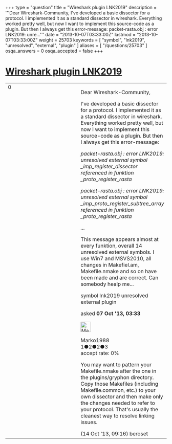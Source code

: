 +++
type = "question"
title = "Wireshark plugin LNK2019"
description = '''Dear Wireshark-Community,  I&#x27;ve developed a basic dissector for a protocol. I implemented it as a standard dissector in wireshark. Everything worked pretty well, but now I want to implement this source-code as a plugin. But then I always get this error-message: packet-rasta.obj : error LNK2019: unre...'''
date = "2013-10-07T03:33:00Z"
lastmod = "2013-10-07T03:33:00Z"
weight = 25703
keywords = [ "symbol", "lnk2019", "unresolved", "external", "plugin" ]
aliases = [ "/questions/25703" ]
osqa_answers = 0
osqa_accepted = false
+++

<div class="headNormal">

# [Wireshark plugin LNK2019](/questions/25703/wireshark-plugin-lnk2019)

</div>

<div id="main-body">

<div id="askform">

<table id="question-table" style="width:100%;"><colgroup><col style="width: 50%" /><col style="width: 50%" /></colgroup><tbody><tr class="odd"><td style="width: 30px; vertical-align: top"><div class="vote-buttons"><div id="post-25703-score" class="post-score" title="current number of votes">0</div><div id="favorite-count" class="favorite-count"></div></div></td><td><div id="item-right"><div class="question-body"><p>Dear Wireshark-Community,</p><p>I've developed a basic dissector for a protocol. I implemented it as a standard dissector in wireshark. Everything worked pretty well, but now I want to implement this source-code as a plugin. But then I always get this error-message:</p><p><em>packet-rasta.obj : error LNK2019: unresolved external symbol _imp_register_dissector referenced in funktion _proto_register_rasta</em></p><p><em>packet-rasta.obj : error LNK2019: unresolved external symbol _imp_proto_register_subtree_array referenced in funktion _proto_register_rasta</em></p><p><em>...</em></p><p>This message appears almost at every funktion, overall 14 unresolved external symbols. I use Win7 and MSVS2010, all changes in Makefiel.am, Makefile.nmake and so on have been made and are correct. Can somebody healp me...</p></div><div id="question-tags" class="tags-container tags">symbol lnk2019 unresolved external plugin</div><div id="question-controls" class="post-controls"></div><div class="post-update-info-container"><div class="post-update-info post-update-info-user"><p>asked <strong>07 Oct '13, 03:33</strong></p><img src="https://secure.gravatar.com/avatar/29dda1a3f1a92e1755318de9e31696c7?s=32&amp;d=identicon&amp;r=g" class="gravatar" width="32" height="32" alt="Marko1988&#39;s gravatar image" /><p>Marko1988<br />
<span class="score" title="1 reputation points">1</span><span title="2 badges"><span class="badge1">●</span><span class="badgecount">2</span></span><span title="2 badges"><span class="silver">●</span><span class="badgecount">2</span></span><span title="3 badges"><span class="bronze">●</span><span class="badgecount">3</span></span><br />
<span class="accept_rate" title="Rate of the user&#39;s accepted answers">accept rate:</span> <span title="Marko1988 has no accepted answers">0%</span></p></div></div><div id="comments-container-25703" class="comments-container"><span id="25970"></span><div id="comment-25970" class="comment"><div id="post-25970-score" class="comment-score"></div><div class="comment-text"><p>You may want to pattern your Makefile.nmake after the one in the plugins/gryphon directory. Copy those Makefiles (including Makefile.common, etc.) to your own dissector and then make only the changes needed to refer to your protocol. That's usually the cleanest way to resolve linking issues.</p></div><div id="comment-25970-info" class="comment-info"><span class="comment-age">(14 Oct '13, 09:16)</span> beroset</div></div></div><div id="comment-tools-25703" class="comment-tools"></div><div class="clear"></div><div id="comment-25703-form-container" class="comment-form-container"></div><div class="clear"></div></div></td></tr></tbody></table>

</div>

</div>

